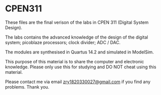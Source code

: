 # CPEN311
These files are the final verison of the labs in CPEN 311 (Digital System Design).

The labs contains the advanced knowledge of the design of the digital system; picoblaze processors; clock divider; ADC / DAC. 

The modules are synthesised in Quartus 14.2 and simulated in ModelSim.

This purpose of this material is to share the computer and electronic knowledge. Please only use this for studying and DO NOT cheat using this material.

Please contact me via email zry1820330027@gmail.com if you find any problems. Thank you.
